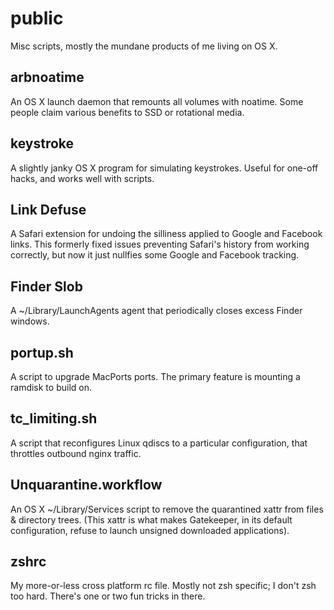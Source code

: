 # public

Misc scripts, mostly the mundane products of me living on OS X.

## arbnoatime

An OS X launch daemon that remounts all volumes with noatime. Some people claim various benefits to SSD or rotational media.

## keystroke

A slightly janky OS X program for simulating keystrokes. Useful for one-off hacks, and works well with scripts.

## Link Defuse

A Safari extension for undoing the silliness applied to Google and Facebook links. This formerly fixed issues preventing Safari's history from working correctly, but now it just nullfies some Google and Facebook tracking.

## Finder Slob

A ~/Library/LaunchAgents agent that periodically closes excess Finder windows.

## portup.sh

A script to upgrade MacPorts ports. The primary feature is mounting a ramdisk to build on.

## tc_limiting.sh

A script that reconfigures Linux qdiscs to a particular configuration, that throttles outbound nginx traffic.

## Unquarantine.workflow

An OS X ~/Library/Services script to remove the quarantined xattr from files & directory trees. (This xattr is what makes Gatekeeper, in its default configuration, refuse to launch unsigned downloaded applications).

## zshrc

My more-or-less cross platform rc file. Mostly not zsh specific; I don't zsh too hard. There's one or two fun tricks in there.
